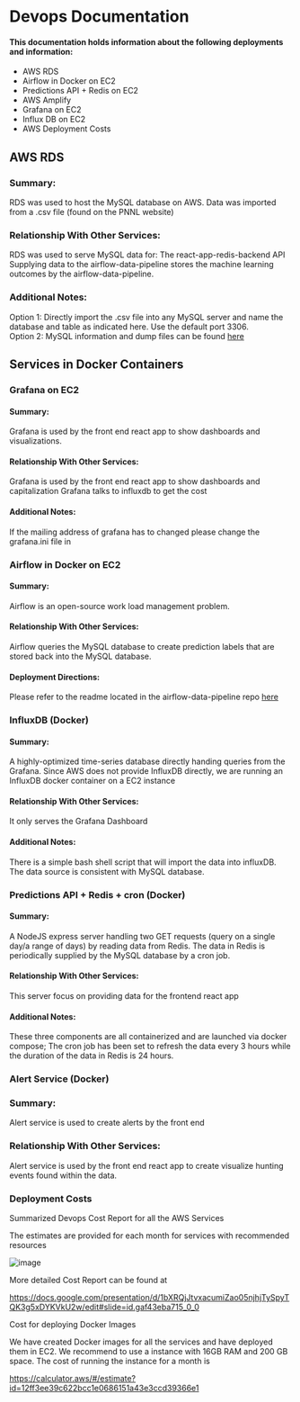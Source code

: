 # Devops Documentation

#### This documentation holds information about the following deployments and information:

* AWS RDS
* Airflow in Docker on EC2
* Predictions API + Redis on EC2
* AWS Amplify
* Grafana on EC2
* Influx DB on EC2
* AWS Deployment Costs

## AWS RDS
### Summary: 
RDS was used to host the MySQL database on AWS. Data was imported from a .csv file (found on the PNNL website)
### Relationship With Other Services: 
RDS was used to serve MySQL data for:
The react-app-redis-backend API
Supplying data to the airflow-data-pipeline
stores the machine learning outcomes by the airflow-data-pipeline.
### Additional Notes: 
Option 1: Directly import the .csv file into any MySQL server and name the database and table as indicated here. Use the default port 3306.  
Option 2: MySQL information and dump files can be found [here](https://github.com/PNNL-Project/mysql-files) 

## Services in Docker Containers

### Grafana on EC2
#### Summary: 
Grafana is used by the front end react app to show dashboards and visualizations. 
#### Relationship With Other Services:
Grafana is used by the front end react app to show dashboards and capitalization
Grafana talks to influxdb to get the cost
#### Additional Notes:
If the mailing address of grafana has to changed please change the grafana.ini file in <grafana-docker-link>

### Airflow in Docker on EC2
#### Summary:
Airflow is an open-source work load management problem.
#### Relationship With Other Services:
Airflow queries the MySQL database to create prediction labels that are stored back into the MySQL database.
#### Deployment Directions:
Please refer to the readme located in the  airflow-data-pipeline repo [here](https://github.com/PNNL-Project/airflow-data-pipeline/blob/master/airflow/Readme.md)

### InfluxDB (Docker)
#### Summary: 
A highly-optimized time-series database directly handing queries from the Grafana. Since AWS does not provide InfluxDB directly, we are running an InfluxDB docker container on a EC2 instance
#### Relationship With Other Services: 
It only serves the Grafana Dashboard
#### Additional Notes: 
There is a simple bash shell script that will import the data into influxDB. The data source is consistent with MySQL database.

### Predictions API + Redis + cron (Docker)
#### Summary: 
A NodeJS express server handling two GET requests (query on a single day/a range of days) by reading data from Redis. The data in Redis is periodically supplied by the MySQL database by a cron job.
#### Relationship With Other Services: 
This server focus on providing data for the frontend react app
#### Additional Notes: 
These three components are all containerized and are launched via docker compose; The cron job has been set to refresh the data every 3 hours while the duration of the data in Redis is 24 hours.

### Alert Service (Docker)
### Summary: 
Alert service is used to create alerts by the front end
### Relationship With Other Services: 
Alert service is used by the front end react app to create visualize hunting events found within the data.

### Deployment Costs

Summarized Devops Cost Report for all the AWS Services

The estimates are provided for each month for services with recommended resources


![image](https://user-images.githubusercontent.com/56701482/115756361-222b7180-a36c-11eb-8498-6cccbbfb0a23.png)




More detailed Cost Report can be found at 

https://docs.google.com/presentation/d/1bXRQjJtvxacumiZao05njhjTySpyTQK3g5xDYKVkU2w/edit#slide=id.gaf43eba715_0_0







Cost for deploying Docker Images


We have created Docker images for all the services and have deployed them in EC2. We recommend to use a instance with 16GB RAM and 200 GB space. The cost of running the instance for a month is

https://calculator.aws/#/estimate?id=12ff3ee39c622bcc1e0686151a43e3ccd39366e1


 

